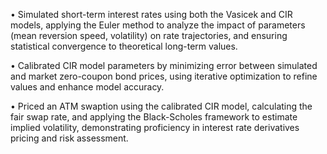 •	Simulated short-term interest rates using both the Vasicek and CIR models, applying the Euler method to analyze the impact of parameters (mean reversion speed, volatility) on rate trajectories, and ensuring statistical convergence to theoretical long-term values.

•	Calibrated CIR model parameters by minimizing error between simulated and market zero-coupon bond prices, using iterative optimization to refine values and enhance model accuracy.

•	Priced an ATM swaption using the calibrated CIR model, calculating the fair swap rate, and applying the Black-Scholes framework to estimate implied volatility, demonstrating proficiency in interest rate derivatives pricing and risk assessment.
